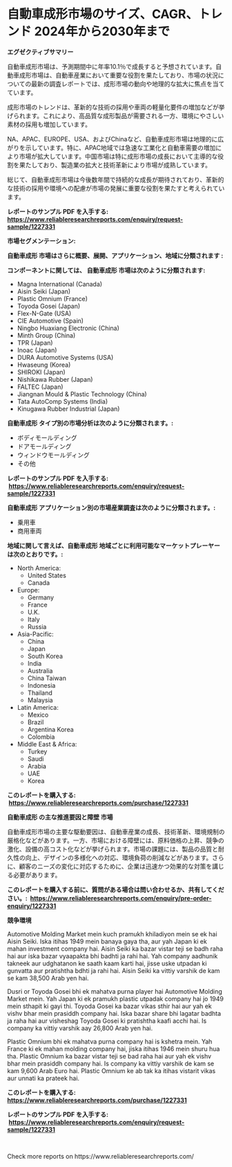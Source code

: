 <p><h1>自動車成形市場のサイズ、CAGR、トレンド 2024年から2030年まで</h1></p><p><strong>エグゼクティブサマリー</strong></p>
<p><p>自動車成形市場は、予測期間中に年率10.1％で成長すると予想されています。自動車成形市場は、自動車産業において重要な役割を果たしており、市場の状況についての最新の調査レポートでは、成形市場の動向や地理的な拡大に焦点を当てています。</p><p>成形市場のトレンドは、革新的な技術の採用や車両の軽量化要件の増加などが挙げられます。これにより、高品質な成形製品が需要される一方、環境にやさしい素材の採用も増加しています。</p><p>NA、APAC、EUROPE、USA、およびChinaなど、自動車成形市場は地理的に広がりを示しています。特に、APAC地域では急速な工業化と自動車需要の増加により市場が拡大しています。中国市場は特に成形市場の成長において主導的な役割を果たしており、製造業の拡大と技術革新により市場が成熟しています。</p><p>総じて、自動車成形市場は今後数年間で持続的な成長が期待されており、革新的な技術の採用や環境への配慮が市場の発展に重要な役割を果たすと考えられています。</p></p>
<p><strong>レポートのサンプル PDF を入手する: <a href="https://www.reliableresearchreports.com/enquiry/request-sample/1227331">https://www.reliableresearchreports.com/enquiry/request-sample/1227331</a></strong></p>
<p><strong>市場セグメンテーション:</strong></p>
<p><strong> 自動車成形 市場はさらに概要、展開、アプリケーション、地域に分類されます :</strong></p>
<p><strong>コンポーネントに関しては、 自動車成形 市場は次のように分類されます: &nbsp;</strong></p>
<p><ul><li>Magna International (Canada)</li><li>Aisin Seiki (Japan)</li><li>Plastic Omnium (France)</li><li>Toyoda Gosei (Japan)</li><li>Flex-N-Gate (USA)</li><li>CIE Automotive (Spain)</li><li>Ningbo Huaxiang Electronic (China)</li><li>Minth Group (China)</li><li>TPR (Japan)</li><li>Inoac (Japan)</li><li>DURA Automotive Systems (USA)</li><li>Hwaseung (Korea)</li><li>SHIROKI (Japan)</li><li>Nishikawa Rubber (Japan)</li><li>FALTEC (Japan)</li><li>Jiangnan Mould & Plastic Technology (China)</li><li>Tata AutoComp Systems (India)</li><li>Kinugawa Rubber Industrial (Japan)</li></ul></p>
<p><strong> 自動車成形 タイプ別の市場分析は次のように分類されます。:</strong></p>
<p><ul><li>ボディモールディング</li><li>ドアモールディング</li><li>ウィンドウモールディング</li><li>その他</li></ul></p>
<p><strong>レポートのサンプル PDF を入手する: &nbsp;<a href="https://www.reliableresearchreports.com/enquiry/request-sample/1227331">https://www.reliableresearchreports.com/enquiry/request-sample/1227331</a></strong></p>
<p><strong> 自動車成形 アプリケーション別の市場産業調査は次のように分類されます。:</strong></p>
<p><ul><li>乗用車</li><li>商用車両</li></ul></p>
<p><strong>地域に関して言えば、自動車成形 地域ごとに利用可能なマーケットプレーヤーは次のとおりです。:</strong></p>
<p><ul>
    <li>
        North America:
        <ul>
            <li>United States</li>
            <li>Canada</li>
        </ul>
    </li>
    <li>
        Europe:
        <ul>
            <li>Germany</li>
            <li>France</li>
            <li>U.K.</li>
            <li>Italy</li>
            <li>Russia</li>
        </ul>
    </li>
    <li>
        Asia-Pacific:
        <ul>
            <li>China</li>
            <li>Japan</li>
            <li>South Korea</li>
            <li>India</li>
            <li>Australia</li>
            <li>China Taiwan</li>
            <li>Indonesia</li>
            <li>Thailand</li>
            <li>Malaysia</li>
        </ul>
    </li>
    <li>
        Latin America:
        <ul>
            <li>Mexico</li>
            <li>Brazil</li>
            <li>Argentina Korea</li>
            <li>Colombia</li>
        </ul>
    </li>
    <li>
        Middle East & Africa:
        <ul>
            <li>Turkey</li>
            <li>Saudi</li>
            <li>Arabia</li>
            <li>UAE</li>
            <li>Korea</li>
        </ul>
    </li>
    </ul></p>
<p><strong>このレポートを購入する: &nbsp;<a href="https://www.reliableresearchreports.com/purchase/1227331">https://www.reliableresearchreports.com/purchase/1227331</a></strong></p>
<p><strong>自動車成形 の主な推進要因と障壁 市場</strong></p>
<p><p>自動車成形市場の主要な駆動要因は、自動車産業の成長、技術革新、環境規制の厳格化などがあります。一方、市場における障壁には、原料価格の上昇、競争の激化、設備の高コスト化などが挙げられます。市場の課題には、製品の品質と耐久性の向上、デザインの多様化への対応、環境負荷の削減などがあります。さらに、顧客のニーズの変化に対応するために、企業は迅速かつ効果的な対策を講じる必要があります。</p></p>
<p><strong>このレポートを購入する前に、質問がある場合は問い合わせるか、共有してください。:&nbsp; <a href="https://www.reliableresearchreports.com/enquiry/pre-order-enquiry/1227331">https://www.reliableresearchreports.com/enquiry/pre-order-enquiry/1227331</a></strong></p>
<p><strong>競争環境</strong></p>
<p><p>Automotive Molding Market mein kuch pramukh khiladiyon mein se ek hai Aisin Seiki. Iska itihas 1949 mein banaya gaya tha, aur yah Japan ki ek mahan investment company hai. Aisin Seiki ka bazar vistar teji se badh raha hai aur iska bazar vyaapakta bhi badhti ja rahi hai. Yah company aadhunik takneek aur udghatanon ke saath kaam karti hai, jisse uske utpadan ki gunvatta aur pratishtha bdhti ja rahi hai. Aisin Seiki ka vittiy varshik de kam se kam 38,500 Arab yen hai.</p><p>Dusri or Toyoda Gosei bhi ek mahatva purna player hai Automotive Molding Market mein. Yah Japan ki ek pramukh plastic utpadak company hai jo 1949 mein sthapit ki gayi thi. Toyoda Gosei ka bazar vikas sthir hai aur yah ek vishv bhar mein prasiddh company hai. Iska bazar share bhi lagatar badhta ja raha hai aur visheshag Toyoda Gosei ki pratishtha kaafi acchi hai. Is company ka vittiy varshik aay 26,800 Arab yen hai.</p><p>Plastic Omnium bhi ek mahatva purna company hai is kshetra mein. Yah France ki ek mahan molding company hai, jiska itihas 1946 mein shuru hua tha. Plastic Omnium ka bazar vistar teji se bad raha hai aur yah ek vishv bhar mein prasiddh company hai. Is company ka vittiy varshik de kam se kam 9,600 Arab Euro hai. Plastic Omnium ke ab tak ka itihas vistarit vikas aur unnati ka prateek hai.</p></p>
<p><strong>このレポートを購入する: &nbsp; <a href="https://www.reliableresearchreports.com/purchase/1227331">https://www.reliableresearchreports.com/purchase/1227331</a></strong></p>
<p><strong>レポートのサンプル PDF を入手する: &nbsp;<a href="https://www.reliableresearchreports.com/enquiry/request-sample/1227331">https://www.reliableresearchreports.com/enquiry/request-sample/1227331</a></strong><strong></strong></p>
<p>&nbsp;</p>
<p>Check more reports on https://www.reliableresearchreports.com/</p>